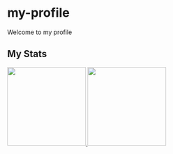 # my-profile
Welcome to my profile

## My Stats
<p>
<a href="https://github.com/naufal11">
  <img height="180em" src="https://github-readme-stats.vercel.app/api?username=naufal11&count_private=true&show_icons=true&include_all_commits=true&bg_color=60,64b3f4,c2e59c" />
  <img height="180em" src="https://github-readme-stats.vercel.app/api/top-langs/?username=naufal11&layout=compact&bg_color=60,64b3f4,c2e59c" />
</a>
</p>
